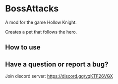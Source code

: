 ﻿# BossAttacks

A mod for the game Hollow Knight.

Creates a pet that follows the hero.


## How to use


## Have a question or report a bug?

Join discord server: https://discord.gg/vqKTF26VGX
